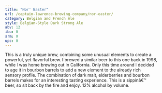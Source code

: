 ```yaml
---
title: "Nor' Easter"
url: /captain-lawrence-brewing-company/nor-easter/
category: Belgian and French Ale
style: Belgian-Style Dark Strong Ale
abv: 12
ibu: 0
srm: 0
upc: 0
---
```

This is a truly unique brew, combining some unusual elements to create a powerful, yet flavorful brew. I brewed a similar beer to this one back in 1998, while I was home brewing out in California. Only this time around I decided to age it in bourbon barrels to add a new element to the already rich sensory profile. The combination of dark malt, elderberries and bourbon barrels makes for an interesting tasting experience. This is a sippinâ€™ beer, so sit back by the fire and enjoy. 12% alcohol by volume.
